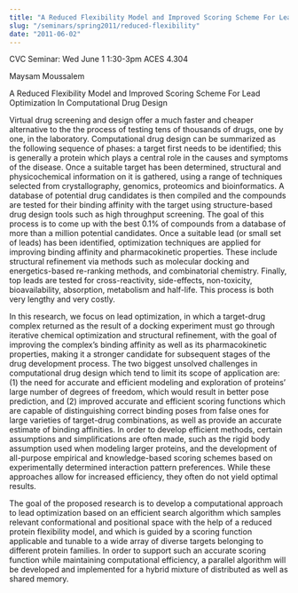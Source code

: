 ```yaml
---
title: "A Reduced Flexibility Model and Improved Scoring Scheme For Lead Optimization In Computational Drug Design"
slug: "/seminars/spring2011/reduced-flexibility"
date: "2011-06-02"
---
```


CVC Seminar: Wed June 1 1:30-3pm ACES 4.304

Maysam Moussalem

A Reduced Flexibility Model and Improved Scoring Scheme For Lead Optimization In Computational Drug Design

Virtual drug screening and design offer a much faster and cheaper alternative to the the process of testing tens of thousands of drugs, one by one, in the laboratory. Computational drug design can be summarized as the following sequence of phases: a target first needs to be identified; this is generally a protein which plays a central role in the causes and symptoms of the disease. Once a suitable target has been determined, structural and physicochemical information on it is gathered, using a range of techniques selected from crystallography, genomics, proteomics and bioinformatics. A database of potential drug candidates is then compiled and the compounds are tested for their binding affinity with the target using structure-based drug design tools such as high throughput screening. The goal of this process is to come up with the best 0.1% of compounds from a database of more than a million potential candidates. Once a suitable lead (or small set of leads) has been identified, optimization techniques are applied for improving binding affinity and pharmacokinetic properties. These include structural refinement via methods such as molecular docking and energetics-based re-ranking methods, and combinatorial chemistry. Finally, top leads are tested for cross-reactivity, side-effects, non-toxicity, bioavailability, absorption, metabolism and half-life. This process is both very lengthy and very costly.

In this research, we focus on lead optimization, in which a target-drug complex returned as the result of a docking experiment must go through iterative chemical optimization and structural refinement, with the goal of improving the complex’s binding affinity as well as its pharmacokinetic properties, making it a stronger candidate for subsequent stages of the drug development process. The two biggest unsolved challenges in computational drug design which tend to limit its scope of application are: (1) the need for accurate and efficient modeling and exploration of proteins’ large number of degrees of freedom, which would result in better pose prediction, and (2) improved accurate and efficient scoring functions which are capable of distinguishing correct binding poses from false ones for large varieties of target-drug combinations, as well as provide an accurate estimate of binding affinities. In order to develop efficient methods, certain assumptions and simplifications are often made, such as the rigid body assumption used when modeling larger proteins, and the development of all-purpose empirical and knowledge-based scoring schemes based on experimentally determined interaction pattern preferences. While these approaches allow for increased efficiency, they often do not yield optimal results.

The goal of the proposed research is to develop a computational approach to lead optimization based on an efficient search algorithm which samples relevant conformational and positional space with the help of a reduced protein flexibility model, and which is guided by a scoring function applicable and tunable to a wide array of diverse targets belonging to different protein families. In order to support such an accurate scoring function while maintaining computational efficiency, a parallel algorithm will be developed and implemented for a hybrid mixture of distributed as well as shared memory.
